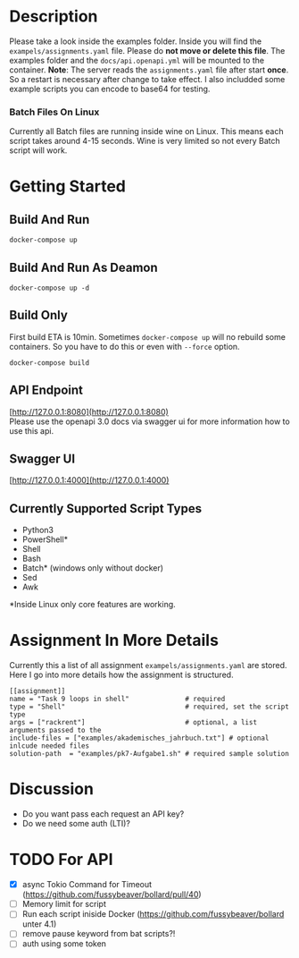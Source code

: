 # Description

Please take a look inside the examples folder. Inside you will find the `exampels/assignments.yaml` file. Please do  **not move or delete this file**.
The examples folder and the `docs/api.openapi.yml` will be mounted to the container. **Note**: The server reads the ```assignments.yaml``` file after start **once**. So a restart is necessary after change to take effect. I also includded some example scripts you can encode to base64 for testing.

### Batch Files On Linux

Currently all Batch files are running inside wine on Linux. This means each script takes around 4-15 seconds.
Wine is very limited so not every Batch script will work.

# Getting Started

## Build And Run

```
docker-compose up
```

## Build And Run As Deamon

```
docker-compose up -d
```

## Build Only

First build ETA is 10min.
Sometimes `docker-compose up` will no rebuild some containers. So you have to do this or even with `--force` option.

```
docker-compose build
```

## API Endpoint

[http://127.0.0.1:8080](http://127.0.0.1:8080)  
Please use the openapi 3.0 docs via swagger ui for more information how to use this api.

## Swagger UI

[http://127.0.0.1:4000](http://127.0.0.1:4000)

## Currently Supported Script Types

-   Python3
-   PowerShell\*
-   Shell
-   Bash
-   Batch\* (windows only without docker)
-   Sed
-   Awk

\*Inside Linux only core features are working.

# Assignment In More Details

Currently this a list of all assignment `exampels/assignments.yaml` are stored.
Here I go into more details how the assignment is structured.

```
[[assignment]]
name = "Task 9 loops in shell"              # required
type = "Shell"                              # required, set the script type
args = ["rackrent"]                         # optional, a list arguments passed to the 
include-files = ["examples/akademisches_jahrbuch.txt"] # optional inlcude needed files
solution-path  = "examples/pk7-Aufgabe1.sh" # required sample solution
```

# Discussion

-   Do you want pass each request an API key?
-   Do we need some auth (LTI)?

# TODO For API

-   [X] async Tokio Command for Timeout (https://github.com/fussybeaver/bollard/pull/40)
-   [ ] Memory limit for script
-   [ ] Run each script iniside Docker (https://github.com/fussybeaver/bollard unter 4.1)
-   [ ] remove pause keyword from bat scripts?!
-   [ ] auth using some token
